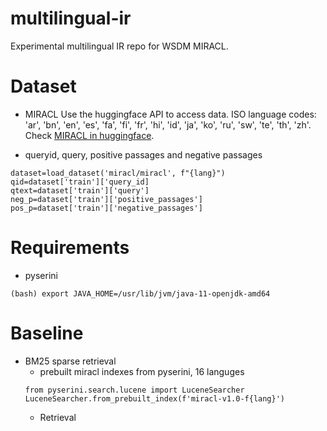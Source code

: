 # multilingual-ir
Experimental multilingual IR repo for WSDM MIRACL.

# Dataset
- MIRACL
Use the huggingface API to access data. 
ISO language codes: 'ar', 'bn', 'en', 'es', 'fa', 'fi', 'fr', 'hi', 'id', 'ja', 'ko', 'ru', 'sw', 'te', 'th', 'zh'. 
Check [MIRACL in huggingface](https://huggingface.co/datasets/miracl/miracl).

* queryid, query, positive passages and negative passages
```
dataset=load_dataset('miracl/miracl', f"{lang}")
qid=dataset['train']['query_id]
qtext=dataset['train']['query']
neg_p=dataset['train']['positive_passages']
pos_p=dataset['train']['negative_passages']
```

# Requirements
- pyserini
```
(bash) export JAVA_HOME=/usr/lib/jvm/java-11-openjdk-amd64
```

# Baseline
- BM25 sparse retrieval
    * prebuilt miracl indexes from pyserini, 16 languges
    ```
    from pyserini.search.lucene import LuceneSearcher
    LuceneSearcher.from_prebuilt_index(f'miracl-v1.0-f{lang}')
    ```
    * Retrieval
    ```

    ```

